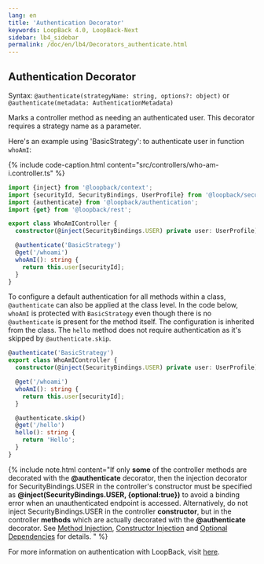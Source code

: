```yaml
---
lang: en
title: 'Authentication Decorator'
keywords: LoopBack 4.0, LoopBack-Next
sidebar: lb4_sidebar
permalink: /doc/en/lb4/Decorators_authenticate.html
---
```


## Authentication Decorator

Syntax: `@authenticate(strategyName: string, options?: object)` or
`@authenticate(metadata: AuthenticationMetadata)`

Marks a controller method as needing an authenticated user. This decorator
requires a strategy name as a parameter.

Here's an example using 'BasicStrategy': to authenticate user in function
`whoAmI`:

{% include code-caption.html content="src/controllers/who-am-i.controller.ts" %}

```ts
import {inject} from '@loopback/context';
import {securityId, SecurityBindings, UserProfile} from '@loopback/security';
import {authenticate} from '@loopback/authentication';
import {get} from '@loopback/rest';

export class WhoAmIController {
  constructor(@inject(SecurityBindings.USER) private user: UserProfile) {}

  @authenticate('BasicStrategy')
  @get('/whoami')
  whoAmI(): string {
    return this.user[securityId];
  }
}
```

To configure a default authentication for all methods within a class,
`@authenticate` can also be applied at the class level. In the code below,
`whoAmI` is protected with `BasicStrategy` even though there is no
`@authenticate` is present for the method itself. The configuration is inherited
from the class. The `hello` method does not require authentication as it's
skipped by `@authenticate.skip`.

```ts
@authenticate('BasicStrategy')
export class WhoAmIController {
  constructor(@inject(SecurityBindings.USER) private user: UserProfile) {}

  @get('/whoami')
  whoAmI(): string {
    return this.user[securityId];
  }

  @authenticate.skip()
  @get('/hello')
  hello(): string {
    return 'Hello';
  }
}
```

{% include note.html content="If only <b>some</b> of the controller methods are decorated with the <b>@authenticate</b> decorator, then the injection decorator for SecurityBindings.USER in the controller's constructor must be specified as <b>@inject(SecurityBindings.USER, {optional:true})</b> to avoid a binding error when an unauthenticated endpoint is accessed. Alternatively, do not inject SecurityBindings.USER in the controller <b>constructor</b>, but in the controller <b>methods</b> which are actually decorated with the <b>@authenticate</b> decorator. See [Method Injection](../Dependency-injection.md#method-injection), [Constructor Injection](../Dependency-injection.md#constructor-injection) and [Optional Dependencies](../Dependency-injection.md#optional-dependencies) for details.
" %}

For more information on authentication with LoopBack, visit
[here](../Loopback-component-authentication.md).
